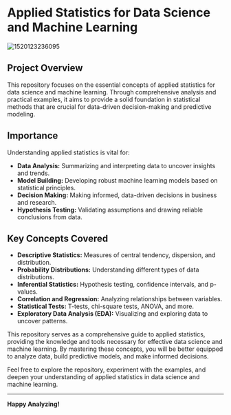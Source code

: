 # Applied Statistics for Data Science and Machine Learning

![1520123236095](https://github.com/Asfiya-edu/Applied-Statistics-Concepts/assets/135417984/af68917b-f9c9-4fbd-8f62-f5b9692e9b21)

## Project Overview

This repository focuses on the essential concepts of applied statistics for data science and machine learning. Through comprehensive analysis and practical examples, it aims to provide a solid foundation in statistical methods that are crucial for data-driven decision-making and predictive modeling.

## Importance

Understanding applied statistics is vital for:
- **Data Analysis:** Summarizing and interpreting data to uncover insights and trends.
- **Model Building:** Developing robust machine learning models based on statistical principles.
- **Decision Making:** Making informed, data-driven decisions in business and research.
- **Hypothesis Testing:** Validating assumptions and drawing reliable conclusions from data.

## Key Concepts Covered

- **Descriptive Statistics:** Measures of central tendency, dispersion, and distribution.
- **Probability Distributions:** Understanding different types of data distributions.
- **Inferential Statistics:** Hypothesis testing, confidence intervals, and p-values.
- **Correlation and Regression:** Analyzing relationships between variables.
- **Statistical Tests:** T-tests, chi-square tests, ANOVA, and more.
- **Exploratory Data Analysis (EDA):** Visualizing and exploring data to uncover patterns.


This repository serves as a comprehensive guide to applied statistics, providing the knowledge and tools necessary for effective data science and machine learning. By mastering these concepts, you will be better equipped to analyze data, build predictive models, and make informed decisions.

Feel free to explore the repository, experiment with the examples, and deepen your understanding of applied statistics in data science and machine learning.

---

**Happy Analyzing!**
